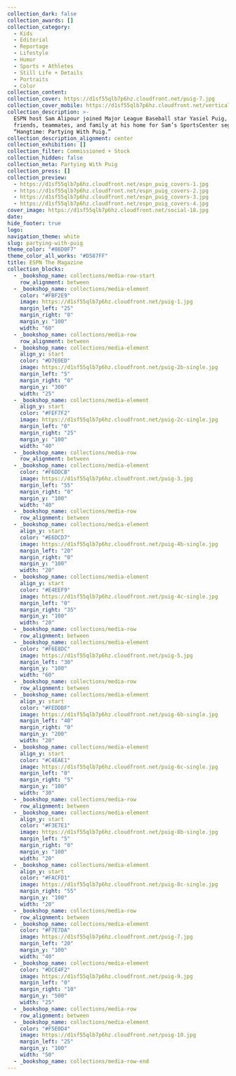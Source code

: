 ```yaml
---
collection_dark: false
collection_awards: []
collection_category:
  - Kids
  - Editorial
  - Reportage
  - Lifestyle
  - Humor
  - Sports + Athletes
  - Still Life + Details
  - Portraits
  - Color
collection_content:
collection_cover: https://d1sf55qlb7p6hz.cloudfront.net/puig-7.jpg
collection_cover_mobile: https://d1sf55qlb7p6hz.cloudfront.net/vertical_covers-41.jpg
collection_description: >-
  ESPN host Sam Alipour joined Major League Baseball star Yasiel Puig, his
  friends, teammates, and family at his home for Sam’s SportsCenter segment
  “Hangtime: Partying With Puig.”
collection_description_alignment: center
collection_exhibition: []
collection_filter: Commissioned + Stock
collection_hidden: false
collection_meta: Partying With Puig
collection_press: []
collection_preview:
  - https://d1sf55qlb7p6hz.cloudfront.net/espn_puig_covers-1.jpg
  - https://d1sf55qlb7p6hz.cloudfront.net/espn_puig_covers-2.jpg
  - https://d1sf55qlb7p6hz.cloudfront.net/espn_puig_covers-3.jpg
  - https://d1sf55qlb7p6hz.cloudfront.net/espn_puig_covers-4.jpg
cover_image: https://d1sf55qlb7p6hz.cloudfront.net/social-18.jpg
date:
hide_footer: true
logo:
navigation_theme: white
slug: partying-with-puig
theme_color: "#86D0F7"
theme_color_all_works: "#D587FF"
title: ESPN The Magazine
collection_blocks:
  - _bookshop_name: collections/media-row-start
    row_alignment: between
  - _bookshop_name: collections/media-element
    color: "#FBF2E9"
    image: https://d1sf55qlb7p6hz.cloudfront.net/puig-1.jpg
    margin_left: "25"
    margin_right: "0"
    margin_y: "100"
    width: "60"
  - _bookshop_name: collections/media-row
    row_alignment: between
  - _bookshop_name: collections/media-element
    align_y: start
    color: "#D7E0ED"
    image: https://d1sf55qlb7p6hz.cloudfront.net/puig-2b-single.jpg
    margin_left: "5"
    margin_right: "0"
    margin_y: "300"
    width: "25"
  - _bookshop_name: collections/media-element
    align_y: start
    color: "#FEF7F2"
    image: https://d1sf55qlb7p6hz.cloudfront.net/puig-2c-single.jpg
    margin_left: "0"
    margin_right: "25"
    margin_y: "100"
    width: "40"
  - _bookshop_name: collections/media-row
    row_alignment: between
  - _bookshop_name: collections/media-element
    color: "#F6DDCB"
    image: https://d1sf55qlb7p6hz.cloudfront.net/puig-3.jpg
    margin_left: "55"
    margin_right: "0"
    margin_y: "100"
    width: "40"
  - _bookshop_name: collections/media-row
    row_alignment: between
  - _bookshop_name: collections/media-element
    align_y: start
    color: "#E6DCD7"
    image: https://d1sf55qlb7p6hz.cloudfront.net/puig-4b-single.jpg
    margin_left: "20"
    margin_right: "0"
    margin_y: "100"
    width: "20"
  - _bookshop_name: collections/media-element
    align_y: start
    color: "#E4EEF9"
    image: https://d1sf55qlb7p6hz.cloudfront.net/puig-4c-single.jpg
    margin_left: "0"
    margin_right: "35"
    margin_y: "100"
    width: "20"
  - _bookshop_name: collections/media-row
    row_alignment: between
  - _bookshop_name: collections/media-element
    color: "#F6E8DC"
    image: https://d1sf55qlb7p6hz.cloudfront.net/puig-5.jpg
    margin_left: "30"
    margin_y: "100"
    width: "60"
  - _bookshop_name: collections/media-row
    row_alignment: between
  - _bookshop_name: collections/media-element
    align_y: start
    color: "#FEDDBF"
    image: https://d1sf55qlb7p6hz.cloudfront.net/puig-6b-single.jpg
    margin_left: "40"
    margin_right: "0"
    margin_y: "200"
    width: "20"
  - _bookshop_name: collections/media-element
    align_y: start
    color: "#C4EAE1"
    image: https://d1sf55qlb7p6hz.cloudfront.net/puig-6c-single.jpg
    margin_left: "0"
    margin_right: "5"
    margin_y: "100"
    width: "30"
  - _bookshop_name: collections/media-row
    row_alignment: between
  - _bookshop_name: collections/media-element
    align_y: start
    color: "#F3E7E1"
    image: https://d1sf55qlb7p6hz.cloudfront.net/puig-8b-single.jpg
    margin_left: "5"
    margin_right: "0"
    margin_y: "100"
    width: "20"
  - _bookshop_name: collections/media-element
    align_y: start
    color: "#FACFD1"
    image: https://d1sf55qlb7p6hz.cloudfront.net/puig-8c-single.jpg
    margin_right: "55"
    margin_y: "100"
    width: "20"
  - _bookshop_name: collections/media-row
    row_alignment: between
  - _bookshop_name: collections/media-element
    color: "#F7E7DA"
    image: https://d1sf55qlb7p6hz.cloudfront.net/puig-7.jpg
    margin_left: "20"
    margin_y: "100"
    width: "40"
  - _bookshop_name: collections/media-element
    color: "#DCE4F2"
    image: https://d1sf55qlb7p6hz.cloudfront.net/puig-9.jpg
    margin_left: "0"
    margin_right: "10"
    margin_y: "500"
    width: "25"
  - _bookshop_name: collections/media-row
    row_alignment: between
  - _bookshop_name: collections/media-element
    color: "#F5E0D4"
    image: https://d1sf55qlb7p6hz.cloudfront.net/puig-10.jpg
    margin_left: "25"
    margin_y: "100"
    width: "50"
  - _bookshop_name: collections/media-row-end
---
```

